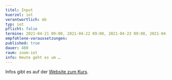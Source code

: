 ```yaml
---
titel: Input
kuerzel: iot
verantwortlich: mb
typ: iot
pflicht: false
termine: 2021-04-21 09:00, 2021-04-22 09:00, 2021-04-23 09:00, 2021-04-28 09:00, 2021-04-29 09:00, 2021-04-30 09:00, 2021-05-05 09:00, 2021-05-06 09:00, 2021-05-07 09:00, 2021-05-12 09:00, 2021-05-14 09:00
empfohlene-voraussetzungen: 
published: true
dauer: 480
raum: zoom-iot
info: Heute geht es um …
---
```


Infos gibt es auf der [Website zum Kurs](https://moxd.io/iot2020).
